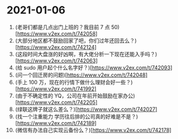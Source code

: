 # 2021-01-06

<!-- 最后更新时间：2021-01-06 11:44:54 UTC+0000 -->

1. (老哥们都是几点出门上班的？我目前 7 点 50)[https://www.v2ex.com/t/742058]
1. (大部分地区都不鼓励回家了吧，你们过年还回去么？)[https://www.v2ex.com/t/742124]
1. (这段时间大盘涨的好凶啊，有大佬分析一下现在还能入手吗？)[https://www.v2ex.com/t/742063]
1. (给 sudo 用户起个什么名字好？)[https://www.v2ex.com/t/742093]
1. (问一个回迁房的问题)[https://www.v2ex.com/t/742048]
1. (手上 100 万，现在的行情下做什么理财会好一些？)[https://www.v2ex.com/t/741992]
1. (由于不确定性的 YQ，公司在年前开始鼓励在家办公)[https://www.v2ex.com/t/742205]
1. (绿联这牌子就这么差么？)[https://www.v2ex.com/t/742027]
1. (找一个注重能力 学历往后排的公司真的好难是不是？)[https://www.v2ex.com/t/742189]
1. (微信有办法自己实现云备份么？)[https://www.v2ex.com/t/742178]